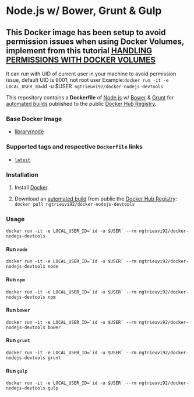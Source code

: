 # Node.js w/ Bower, Grunt & Gulp
## This Docker image has been setup to avoid permission issues when using Docker Volumes, implement from this tutorial [HANDLING PERMISSIONS WITH DOCKER VOLUMES](https://denibertovic.com/posts/handling-permissions-with-docker-volumes/)

It can run with UID of current user in your machine to avoid permission issue, default UID is 9001, not root user
Example:`docker run -it -e LOCAL_USER_ID=`id -u $USER` ngtrieuvi92/docker-nodejs-devtools`

This repository contains a **Dockerfile** of [Node.js](http://nodejs.org/) w/ [Bower](http://bower.io/) & [Grunt](http://gruntjs.com/) for [automated builds](https://hub.docker.com/r/ngtrieuvi92/docker-nodejs-devtools/) published to the public [Docker Hub Registry](https://hub.docker.com/).

### Base Docker Image

* [library/node](https://hub.docker.com/r/library/node/)

### Supported tags and respective `Dockerfile` links
* [`latest`](https://github.com/ngtrieuvi92/docker-nodejs-devtools/blob/master/Dockerfile)

### Installation

1. Install [Docker](https://www.docker.com/).

2. Download an [automated build](https://github.com/ngtrieuvi92/docker-nodejs-devtools) from public the [Docker Hub Registry](https://hub.docker.com/): `docker pull ngtrieuvi92/docker-nodejs-devtools`

### Usage

    docker run -it -e LOCAL_USER_ID=`id -u $USER` --rm ngtrieuvi92/docker-nodejs-devtools

#### Run `node`

    docker run -it -e LOCAL_USER_ID=`id -u $USER` --rm ngtrieuvi92/docker-nodejs-devtools node

#### Run `npm`

    docker run -it -e LOCAL_USER_ID=`id -u $USER` --rm ngtrieuvi92/docker-nodejs-devtools npm

#### Run `bower`

    docker run -it -e LOCAL_USER_ID=`id -u $USER` --rm ngtrieuvi92/docker-nodejs-devtools bower

#### Run `grunt`

    docker run -it -e LOCAL_USER_ID=`id -u $USER` --rm ngtrieuvi92/docker-nodejs-devtools grunt

#### Run `gulp`

    docker run -it -e LOCAL_USER_ID=`id -u $USER` --rm ngtrieuvi92/docker-nodejs-devtools gulp
